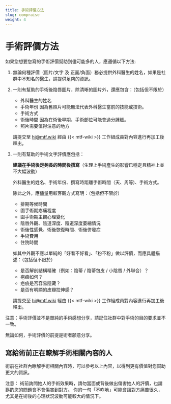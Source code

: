 ```yaml
---
title: 手術評價方法
slug: compraise
weight: 4
---
```


# 手術評價方法

如果您想要您寫的手術評價幫助到儘可能多的人，應遵循以下方法:

1. 無論何種評價（圖片/文字 及 正面/負面）務必提供外科醫生的姓名，如果是社群中不知名的醫生，請提供足夠的資訊。

1. 一則有幫助的手術後陰唇圖片，除清晰的圖片外，還應包含：（包括但不限於）

   - 外科醫生的姓名
   - 手術年份
     因為舊照片可能無法代表外科醫生當前的技能或技術。
   - 手術方式
   - 術後時間
     因為在術後早期，手術部位可能會過分腫脹。
   - 照片需要值得注意的地方

   請提交至 <hi@mtf.wiki> 經由 {{< mtf-wiki >}} 工作組成員對內容進行再加工後釋出。

1. 一則有幫助的手術文字評價應包括：

   **建議在手術後足夠長的時間後撰寫**（生理上手術產生的影響已穩定且精神上並不大幅波動）

   外科醫生的姓名、手術年份、撰寫時距離手術時間（天、周等)、手術方式。

   除此之外，應儘量用較客觀方式寫明：（包括但不限於）

   - 排期等候時間
   - 圍手術期疼痛程度
   - 圍手術期主觀心理變化
   - 陰唇外觀、陰道深度、陰道深度萎縮情況
   - 術後性感覺、術後恢復時間、術後併發症
   - 手術費用
   - 住院時間

   如其中外觀不應以單純的「好看不好看」、「粉不粉」做以評價，而應具體描述：（包括但不限於）

   - 是否解剖結構精確（例如：陰蒂 / 陰蒂包皮 / 小陰唇 / 外聯合）？
   - 疤痕如何？
   - 疤痕是否容易隱藏？
   - 是否有明顯的皮瓣拉伸感？

   請提交至 <hi@mtf.wiki> 經由 {{< mtf-wiki >}} 工作組成員對內容進行再加工後釋出。

注意：手術評價並不是單純的手術感想分享，請記住社群中對手術的目的要求並不一致。

無論如何，手術評價的前提是術者願意分享。

## 寫給術前正在瞭解手術相關內容的人

術前在社群內瞭解手術相關內容時，可以參考以上內容，以得到更有價值對您幫助更大的資訊。

注意：
術前詢問她人的手術效果時，請勿當面或背後做出傷害她人的評價，也請斟酌您的問題會不會傷害到對方。
你的一句「不咋地」可能會讓對方痛苦很久，尤其是在術後的心理狀況波動可能較大的情況下。
